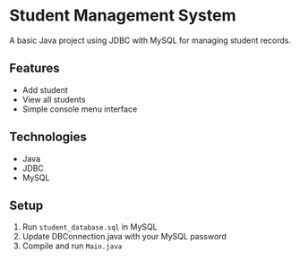# Student Management System

A basic Java project using JDBC with MySQL for managing student records.

## Features
- Add student
- View all students
- Simple console menu interface

## Technologies
- Java
- JDBC
- MySQL

## Setup
1. Run `student_database.sql` in MySQL
2. Update DBConnection.java with your MySQL password
3. Compile and run `Main.java`
